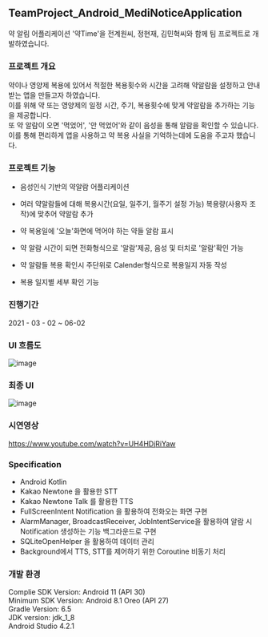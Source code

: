 ## TeamProject_Android_MediNoticeApplication
약 알림 어플리케이션 '약Time'을 전계원씨, 정현재, 김민혁씨와 함께 팀 프로젝트로 개발하였습니다.


### 프로젝트 개요

약이나 영양제 복용에 있어서 적절한 복용횟수와 시간을 고려해 약알람을 설정하고 안내받는 앱을 만들고자 하였습니다.    
이를 위해 약 또는 영양제의 일정 시간, 주기, 복용횟수에 맞게 약알람을 추가하는 기능을 제공합니다.        
또 약 알람이 오면 '먹었어', '안 먹었어'와 같이 음성을 통해 알람을 확인할 수 있습니다.
이를 통해 편리하게 앱을 사용하고 약 복용 사실을 기억하는데에 도움을 주고자 했습니다.     

### 프로젝트 기능

- 음성인식 기반의 약알람 어플리케이션

- 여러 약알람들에 대해 복용시간(요일, 일주기, 월주기 설정 가능) 복용량(사용자 조작)에 맞추어 약알람 추가

- 약 복용일에 '오늘'화면에 먹어야 하는 약들 알람 표시

- 약 알람 시간이 되면 전화형식으로 '알람'제공, 음성 및 터치로 '알람'확인 가능

- 약 알람들 복용 확인시 주단위로 Calender형식으로 복용일지 자동 작성

- 복용 일지별 세부 확인 기능


### 진행기간

2021 - 03 - 02 ~ 06-02

### UI 흐름도 

![image](https://user-images.githubusercontent.com/44837403/147023934-10f192f8-bd34-4467-be39-bb1fb98500df.png)

### 최종 UI

![image](https://user-images.githubusercontent.com/44837403/147023884-0fd1bd9b-1ead-446d-a668-50d7de2059d0.png)

### 시연영상      

https://www.youtube.com/watch?v=UH4HDjRiYaw

### Specification

- Android Kotlin
- Kakao Newtone 을 활용한 STT
- Kakao Newtone Talk 를 활용한 TTS
- FullScreenIntent Notification 을 활용하여 전화오는 화면 구현
- AlarmManager, BroadcastReceiver, JobIntentService을 활용하여 알람 시 Notification 생성하는 기능 백그라운드로 구현
- SQLiteOpenHelper 을 활용하여 데이터 관리
- Background에서 TTS, STT를 제어하기 위한 Coroutine 비동기 처리   

### 개발 환경
Complie SDK Version: Android 11 (API 30)    
Minimum SDK Version: Android 8.1 Oreo (API 27)    
Gradle Version: 6.5   
JDK version: jdk_1_8    
Android Studio 4.2.1    



